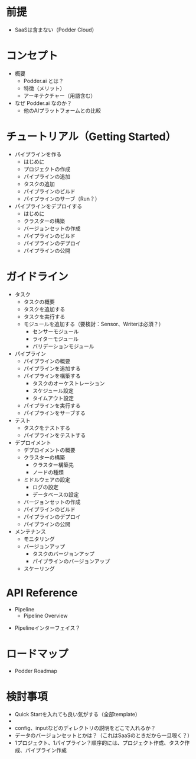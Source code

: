 # 前提
- SaaSは含まない（Podder Cloud）

# コンセプト
- 概要
  - Podder.ai とは？
  - 特徴（メリット）
  - アーキテクチャー（用語含む）
- なぜ Podder.ai なのか？
  - 他のAIプラットフォームとの比較

# チュートリアル（Getting Started）
- パイプラインを作る
  - はじめに
  - プロジェクトの作成
  - パイプラインの追加
  - タスクの追加
  - パイプラインのビルド
  - パイプラインのサーブ（Run？）
- パイプラインをデプロイする
  - はじめに
  - クラスターの構築
  - バージョンセットの作成
  - パイプラインのビルド
  - パイプラインのデプロイ
  - パイプラインの公開

# ガイドライン
- タスク
  - タスクの概要
  - タスクを追加する
  - タスクを実行する
  - モジュールを追加する（要検討：Sensor、Writerは必須？）
    - センサーモジュール
    - ライターモジュール
    - バリデーションモジュール
- パイプライン
  - パイプラインの概要
  - パイプラインを追加する
  - パイプラインを構築する
    - タスクのオーケストレーション
    - スケジュール設定
    - タイムアウト設定
  - パイプラインを実行する
  - パイプラインをサーブする
- テスト
  - タスクをテストする
  - パイプラインをテストする
- デプロイメント
  - デプロイメントの概要
  - クラスターの構築
    - クラスター構築先
    - ノードの種類
  - ミドルウェアの設定
    - ログの設定
    - データベースの設定
  - バージョンセットの作成
  - パイプラインのビルド
  - パイプラインのデプロイ
  - パイプラインの公開
- メンテナンス
  - モニタリング
  - バージョンアップ
    - タスクのバージョンアップ
    - パイプラインのバージョンアップ
  - スケーリング

# API Reference
- Pipeline
  - Pipeline Overview
* Pipelineインターフェイス？

# ロードマップ
- Podder Roadmap


# 検討事項
- Quick Startを入れても良い気がする（全部template）
- 
- config、inputなどのディレクトリの説明をどこで入れるか？
- データのバージョンセットとかは？（これはSaaSのときだから一旦覗く？）
- 1プロジェクト、1パイプライン？順序的には、プロジェクト作成、タスク作成、パイプライン作成